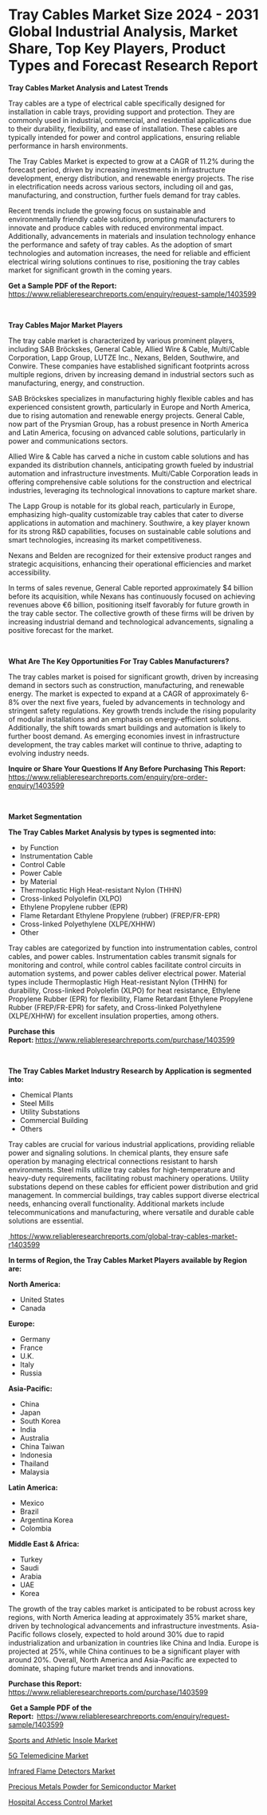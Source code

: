 <p><h1>Tray Cables Market Size 2024 - 2031 Global Industrial Analysis, Market Share, Top Key Players, Product Types and Forecast Research Report</h1></p><p><strong>Tray Cables Market Analysis and Latest Trends</strong></p>
<p><p>Tray cables are a type of electrical cable specifically designed for installation in cable trays, providing support and protection. They are commonly used in industrial, commercial, and residential applications due to their durability, flexibility, and ease of installation. These cables are typically intended for power and control applications, ensuring reliable performance in harsh environments.</p><p>The Tray Cables Market is expected to grow at a CAGR of 11.2% during the forecast period, driven by increasing investments in infrastructure development, energy distribution, and renewable energy projects. The rise in electrification needs across various sectors, including oil and gas, manufacturing, and construction, further fuels demand for tray cables. </p><p>Recent trends include the growing focus on sustainable and environmentally friendly cable solutions, prompting manufacturers to innovate and produce cables with reduced environmental impact. Additionally, advancements in materials and insulation technology enhance the performance and safety of tray cables. As the adoption of smart technologies and automation increases, the need for reliable and efficient electrical wiring solutions continues to rise, positioning the tray cables market for significant growth in the coming years.</p></p>
<p><strong>Get a Sample PDF of the Report:&nbsp;</strong> <a href="https://www.reliableresearchreports.com/enquiry/request-sample/1403599?utm_campaign=112&utm_medium=2&utm_source=Github&utm_content=ia&utm_term=23102024&utm_id=tray-cables">https://www.reliableresearchreports.com/enquiry/request-sample/1403599</a></p>
<p>&nbsp;</p>
<p><strong>Tray Cables Major Market Players</strong></p>
<p><p>The tray cable market is characterized by various prominent players, including SAB Bröckskes, General Cable, Allied Wire & Cable, Multi/Cable Corporation, Lapp Group, LUTZE Inc., Nexans, Belden, Southwire, and Conwire. These companies have established significant footprints across multiple regions, driven by increasing demand in industrial sectors such as manufacturing, energy, and construction.</p><p>SAB Bröckskes specializes in manufacturing highly flexible cables and has experienced consistent growth, particularly in Europe and North America, due to rising automation and renewable energy projects. General Cable, now part of the Prysmian Group, has a robust presence in North America and Latin America, focusing on advanced cable solutions, particularly in power and communications sectors.</p><p>Allied Wire & Cable has carved a niche in custom cable solutions and has expanded its distribution channels, anticipating growth fueled by industrial automation and infrastructure investments. Multi/Cable Corporation leads in offering comprehensive cable solutions for the construction and electrical industries, leveraging its technological innovations to capture market share.</p><p>The Lapp Group is notable for its global reach, particularly in Europe, emphasizing high-quality customizable tray cables that cater to diverse applications in automation and machinery. Southwire, a key player known for its strong R&D capabilities, focuses on sustainable cable solutions and smart technologies, increasing its market competitiveness.</p><p>Nexans and Belden are recognized for their extensive product ranges and strategic acquisitions, enhancing their operational efficiencies and market accessibility.</p><p>In terms of sales revenue, General Cable reported approximately $4 billion before its acquisition, while Nexans has continuously focused on achieving revenues above €6 billion, positioning itself favorably for future growth in the tray cable sector. The collective growth of these firms will be driven by increasing industrial demand and technological advancements, signaling a positive forecast for the market.</p></p>
<p>&nbsp;</p>
<p><strong>What Are The Key Opportunities For Tray Cables Manufacturers?</strong></p>
<p><p>The tray cables market is poised for significant growth, driven by increasing demand in sectors such as construction, manufacturing, and renewable energy. The market is expected to expand at a CAGR of approximately 6-8% over the next five years, fueled by advancements in technology and stringent safety regulations. Key growth trends include the rising popularity of modular installations and an emphasis on energy-efficient solutions. Additionally, the shift towards smart buildings and automation is likely to further boost demand. As emerging economies invest in infrastructure development, the tray cables market will continue to thrive, adapting to evolving industry needs.</p></p>
<p><strong>Inquire or Share Your Questions If Any Before Purchasing This Report:</strong> <a href="https://www.reliableresearchreports.com/enquiry/pre-order-enquiry/1403599?utm_campaign=112&utm_medium=2&utm_source=Github&utm_content=ia&utm_term=23102024&utm_id=tray-cables">https://www.reliableresearchreports.com/enquiry/pre-order-enquiry/1403599</a></p>
<p>&nbsp;</p>
<p><strong>Market Segmentation</strong></p>
<p><strong>The Tray Cables Market Analysis by types is segmented into:</strong></p>
<p><ul><li>by Function</li><li>Instrumentation Cable</li><li>Control Cable</li><li>Power Cable</li><li>by Material</li><li>Thermoplastic High Heat-resistant Nylon (THHN)</li><li>Cross-linked Polyolefin (XLPO)</li><li>Ethylene Propylene rubber (EPR)</li><li>Flame Retardant Ethylene Propylene (rubber) (FREP/FR-EPR)</li><li>Cross-linked Polyethylene (XLPE/XHHW)</li><li>Other</li></ul></p>
<p><p>Tray cables are categorized by function into instrumentation cables, control cables, and power cables. Instrumentation cables transmit signals for monitoring and control, while control cables facilitate control circuits in automation systems, and power cables deliver electrical power. Material types include Thermoplastic High Heat-resistant Nylon (THHN) for durability, Cross-linked Polyolefin (XLPO) for heat resistance, Ethylene Propylene Rubber (EPR) for flexibility, Flame Retardant Ethylene Propylene Rubber (FREP/FR-EPR) for safety, and Cross-linked Polyethylene (XLPE/XHHW) for excellent insulation properties, among others.</p></p>
<p><strong>Purchase this Report:&nbsp;</strong><a href="https://www.reliableresearchreports.com/purchase/1403599?utm_campaign=112&utm_medium=2&utm_source=Github&utm_content=ia&utm_term=23102024&utm_id=tray-cables">https://www.reliableresearchreports.com/purchase/1403599</a></p>
<p>&nbsp;</p>
<p><strong>The Tray Cables Market Industry Research by Application is segmented into:</strong></p>
<p><ul><li>Chemical Plants</li><li>Steel Mills</li><li>Utility Substations</li><li>Commercial Building</li><li>Others</li></ul></p>
<p><p>Tray cables are crucial for various industrial applications, providing reliable power and signaling solutions. In chemical plants, they ensure safe operation by managing electrical connections resistant to harsh environments. Steel mills utilize tray cables for high-temperature and heavy-duty requirements, facilitating robust machinery operations. Utility substations depend on these cables for efficient power distribution and grid management. In commercial buildings, tray cables support diverse electrical needs, enhancing overall functionality. Additional markets include telecommunications and manufacturing, where versatile and durable cable solutions are essential.</p></p>
<p><a href="https://www.reliableresearchreports.com/global-tray-cables-market-r1403599?utm_campaign=112&utm_medium=2&utm_source=Github&utm_content=ia&utm_term=23102024&utm_id=tray-cables">&nbsp;https://www.reliableresearchreports.com/global-tray-cables-market-r1403599</a></p>
<p><strong>In terms of Region, the Tray Cables Market Players available by Region are:</strong></p>
<p>
    <p> <strong> North America: </strong>
        <ul>
            <li>United States</li>
            <li>Canada</li>
        </ul>
        </p> 
    <p> <strong> Europe: </strong>
        <ul>
            <li>Germany</li>
            <li>France</li>
            <li>U.K.</li>
            <li>Italy</li>
            <li>Russia</li>
        </ul>
        </p> 
    <p> <strong> Asia-Pacific: </strong>
        <ul>
            <li>China</li>
            <li>Japan</li>
            <li>South Korea</li>
            <li>India</li>
            <li>Australia</li>
            <li>China Taiwan</li>
            <li>Indonesia</li>
            <li>Thailand</li>
            <li>Malaysia</li>
        </ul>
        </p> 
    <p> <strong> Latin America: </strong>
        <ul>
            <li>Mexico</li>
            <li>Brazil</li>
            <li>Argentina Korea</li>
            <li>Colombia</li>
        </ul>
        </p> 
    <p> <strong> Middle East & Africa: </strong>
        <ul>
            <li>Turkey</li>
            <li>Saudi</li>
            <li>Arabia</li>
            <li>UAE</li>
            <li>Korea</li>
        </ul>
    </p>
    </p>
<p><p>The growth of the tray cables market is anticipated to be robust across key regions, with North America leading at approximately 35% market share, driven by technological advancements and infrastructure investments. Asia-Pacific follows closely, expected to hold around 30% due to rapid industrialization and urbanization in countries like China and India. Europe is projected at 25%, while China continues to be a significant player with around 20%. Overall, North America and Asia-Pacific are expected to dominate, shaping future market trends and innovations.</p></p>
<p><strong>Purchase this Report: </strong><a href="https://www.reliableresearchreports.com/purchase/1403599?utm_campaign=112&utm_medium=2&utm_source=Github&utm_content=ia&utm_term=23102024&utm_id=tray-cables">https://www.reliableresearchreports.com/purchase/1403599</a></p>
<p>&nbsp;<strong>Get a Sample PDF of the Report:&nbsp;&nbsp;</strong><a href="https://www.reliableresearchreports.com/enquiry/request-sample/1403599?utm_campaign=112&utm_medium=2&utm_source=Github&utm_content=ia&utm_term=23102024&utm_id=tray-cables">https://www.reliableresearchreports.com/enquiry/request-sample/1403599</a></p>
<p><strong></strong></p>
<p><p><a href="https://github.com/poppeotabedvo5/Market-Research-Report-List-1/blob/main/sports-and-athletic-insole-market.md?utm_campaign=112&utm_medium=2&utm_source=Github&utm_content=ia&utm_term=23102024&utm_id=tray-cables">Sports and Athletic Insole Market</a></p><p><a href="https://www.linkedin.com/pulse/5g-telemedicine-market-growth-segmentation-regional-clrcc?utm_campaign=112&utm_medium=2&utm_source=Github&utm_content=ia&utm_term=23102024&utm_id=tray-cables">5G Telemedicine Market</a></p><p><a href="https://issuu.com/reportprime-2/docs/infrared-flame-detectors-market-siz_d37f95f6279e6a?utm_campaign=112&utm_medium=2&utm_source=Github&utm_content=ia&utm_term=23102024&utm_id=tray-cables">Infrared Flame Detectors Market</a></p><p><a href="https://github.com/inouyeaowaugh3/Market-Research-Report-List-1/blob/main/precious-metals-powder-for-semiconductor-market.md?utm_campaign=112&utm_medium=2&utm_source=Github&utm_content=ia&utm_term=23102024&utm_id=tray-cables">Precious Metals Powder for Semiconductor Market</a></p><p><a href="https://www.linkedin.com/pulse/market-leaders-laggards-global-hospital-access-control-je4hc?utm_campaign=112&utm_medium=2&utm_source=Github&utm_content=ia&utm_term=23102024&utm_id=tray-cables">Hospital Access Control Market</a></p></p>